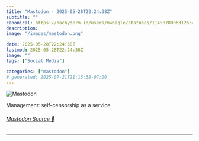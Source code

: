 ```yaml
---
title: "Mastodon - 2025-05-28T22:24:38Z"
subtitle: ""
canonical: https://hachyderm.io/users/mweagle/statuses/114587800631265461
description:
image: "/images/mastodon.png"

date: 2025-05-28T22:24:38Z
lastmod: 2025-05-28T22:24:38Z
image: ""
tags: ["Social Media"]

categories: ["mastodon"]
# generated: 2025-07-21T21:15:38-07:00
---
```

![Mastodon](/images/mastodon.png)

<p>Management: self-censorship as a service</p>


###### [Mastodon Source 🐘](https://hachyderm.io/@mweagle/114587800631265461)

___
